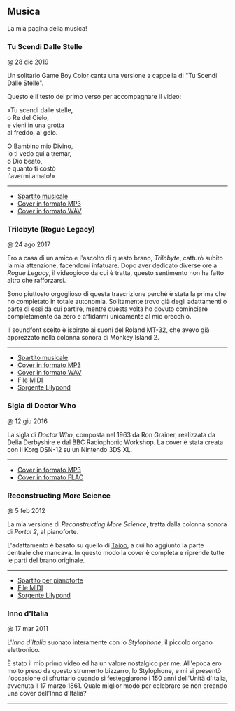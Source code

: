 ## Musica

La mia pagina della musica!

### Tu Scendi Dalle Stelle
@ 28 dic 2019

Un solitario Game Boy Color canta una versione a cappella di "Tu Scendi Dalle Stelle".

Questo è il testo del primo verso per accompagnare il video:

«Tu scendi dalle stelle,  
o Re del Cielo,  
e vieni in una grotta  
al freddo, al gelo.  

O Bambino mio Divino,  
io ti vedo qui a tremar,  
o Dio beato,  
e quanto ti costò  
l'avermi amato!»

---

<!-- video=tyYpu07Jms0 -->

* [Spartito musicale][tsds_score]
* [Cover in formato MP3][tsds_mp3]
* [Cover in formato WAV][tsds_wav]

[tsds_score]: /files/covers/tu_scendi_dalle_stelle/tu_scendi_dalle_stelle.mscz
[tsds_mp3]: /files/covers/tu_scendi_dalle_stelle/tsdsgb.mp3
[tsds_wav]: /files/covers/tu_scendi_dalle_stelle/tsdsgb.wav


### Trilobyte (Rogue Legacy)
@ 24 ago 2017

Ero a casa di un amico e l'ascolto di questo brano, *Trilobyte*, catturò subito la mia attenzione, facendomi infatuare. Dopo aver dedicato diverse ore a *Rogue Legacy*, il videogioco da cui è tratta, questo sentimento non ha fatto altro che rafforzarsi.

Sono piuttosto orgoglioso di questa trascrizione perché è stata la prima che ho completato in totale autonomia. Solitamente trovo già degli adattamenti o parte di essi da cui partire, mentre questa volta ho dovuto cominciare completamente da zero e affidarmi unicamente al mio orecchio.

Il soundfont scelto è ispirato ai suoni del Roland MT-32, che avevo già apprezzato nella colonna sonora di Monkey Island 2.

---

<!-- video=BbQ2w-cUqnU -->

* [Spartito musicale][trilobyte_score]
* [Cover in formato MP3][trilobyte_mp3]
* [Cover in formato WAV][trilobyte_wav]
* [File MIDI][trilobyte_midi]
* [Sorgente Lilypond][trilobyte_ly]

[trilobyte_score]: /files/covers/trilobyte/Trilobyte.pdf
[trilobyte_mp3]: /files/covers/trilobyte/Trilobyte.mp3
[trilobyte_wav]: /files/covers/trilobyte/Trilobyte.wav
[trilobyte_midi]: /files/covers/trilobyte/Trilobyte.mid
[trilobyte_ly]: /files/covers/trilobyte/Trilobyte.ly


### Sigla di Doctor Who
@ 12 giu 2016

La sigla di *Doctor Who*, composta nel 1963 da Ron Grainer, realizzata da Delia Derbyshire e dal BBC Radiophonic Workshop. La cover è stata creata con il Korg DSN-12 su un Nintendo 3DS XL.

---

<!-- video=NfxWFH7sd8w -->

* [Cover in formato MP3][dwtheme_mp3]
* [Cover in formato FLAC][dwtheme_flac]

[dwtheme_mp3]: /files/covers/dsn_12/dwtheme.mp3
[dwtheme_flac]: /files/covers/dsn_12/dwtheme.flac


### Reconstructing More Science
@ 5 feb 2012

La mia versione di *Reconstructing More Science*, tratta dalla colonna sonora di *Portal 2*, al pianoforte.

L'adattamento è basato su quello di [Taioo][taioo], a cui ho aggiunto la parte centrale che mancava. In questo modo la cover è completa e riprende tutte le parti del brano originale.

[taioo]: https://www.youtube.com/watch?v=ElGJUXZdCd0

---

<!-- video=vd6Nx3trzUs -->

* [Spartito per pianoforte][reconstructing_piano]
* [File MIDI][reconstructing_midi]
* [Sorgente Lilypond][reconstructing_ly]

[reconstructing_piano]: /files/covers/reconstructing_more_science/Reconstructing%20more%20science.pdf
[reconstructing_midi]: /files/covers/reconstructing_more_science/Reconstructing%20more%20science.midi
[reconstructing_ly]: /files/covers/reconstructing_more_science/Reconstructing%20more%20science.ly


### Inno d'Italia
@ 17 mar 2011

L'*Inno d'Italia* suonato interamente con lo *Stylophone*, il piccolo organo elettronico.

È stato il mio primo video ed ha un valore nostalgico per me. All'epoca ero molto preso da questo strumento bizzarro, lo Stylophone, e mi si presentò l'occasione di sfruttarlo quando si festeggiarono i 150 anni dell'Unità d'Italia, avvenuta il 17 marzo 1861. Quale miglior modo per celebrare se non creando una cover dell'Inno d'Italia?

---

<!-- video=xjAYyEqnTaw -->
